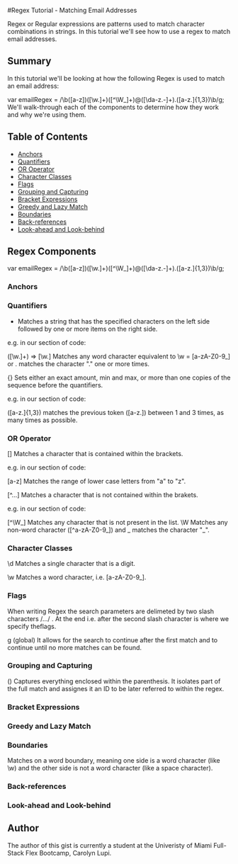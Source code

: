 #Regex Tutorial - Matching Email Addresses

Regex or Regular expressions are patterns used to match character combinations in strings. In this tutorial we'll see how to use a regex to match email addresses.

## Summary

In this tutorial we'll be looking at how the following Regex is used to match an email address:

var emailRegex = /\b([a-z])([\w\.]+)([^\W_]+)@([\da-z\.-]+)\.([a-z\.]{1,3})\b/g;
We'll walk-through each of the components to determine how they work and why we're using them.

## Table of Contents

- [Anchors](#anchors)
- [Quantifiers](#quantifiers)
- [OR Operator](#or-operator)
- [Character Classes](#character-classes)
- [Flags](#flags)
- [Grouping and Capturing](#grouping-and-capturing)
- [Bracket Expressions](#bracket-expressions)
- [Greedy and Lazy Match](#greedy-and-lazy-match)
- [Boundaries](#boundaries)
- [Back-references](#back-references)
- [Look-ahead and Look-behind](#look-ahead-and-look-behind)

## Regex Components
var emailRegex = /\b([a-z])([\w\.]+)([^\W_]+)@([\da-z\.-]+)\.([a-z\.]{1,3})\b/g;

### Anchors

### Quantifiers
+ Matches a string that has the specified characters on the left side followed by one or more items on the right side.

e.g. in our section of code:

([\w\.]+) => [\w\.] Matches any word character equivalent to \w = [a-zA-Z0-9_] or \. matches the character "." one or more times.

{} Sets either an exact amount, min and max, or more than one copies of the sequence before the quantifiers.

e.g. in our section of code:

([a-z\.]{1,3}) matches the previous token ([a-z\.]) between 1 and 3 times, as many times as possible.

### OR Operator
[] Matches a character that is contained within the brackets.

e.g. in our section of code:

[a-z] Matches the range of lower case letters from "a" to "z".

[^...] Matches a character that is not contained within the brakets.

e.g. in our section of code:

[^\W_] Matches any character that is not present in the list. \W Matches any non-word character ([^a-zA-Z0-9_]) and _ matches the character "_".

### Character Classes
\d Matches a single character that is a digit.

\w Matches a word character, i.e. [a-zA-Z0-9_].

### Flags
When writing Regex the search parameters are delimeted by two slash characters /.../ . At the end i.e. after the second slash character is where we specify theflags.

g (global) It allows for the search to continue after the first match and to continue until no more matches can be found.

### Grouping and Capturing
() Captures everything enclosed within the parenthesis. It isolates part of the full match and assignes it an ID to be later referred to within the regex.

### Bracket Expressions

### Greedy and Lazy Match

### Boundaries
Matches on a word boundary, meaning one side is a word character (like \w) and the other side is not a word character (like a space character).

### Back-references

### Look-ahead and Look-behind

## Author

The author of this gist is currently a student at the Univeristy of Miami Full-Stack Flex Bootcamp, Carolyn Lupi. 